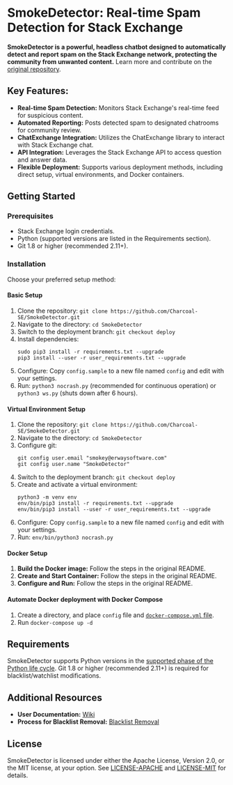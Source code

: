 # SmokeDetector: Real-time Spam Detection for Stack Exchange

**SmokeDetector is a powerful, headless chatbot designed to automatically detect and report spam on the Stack Exchange network, protecting the community from unwanted content.** Learn more and contribute on the [original repository](https://github.com/Charcoal-SE/SmokeDetector).

## Key Features:

*   **Real-time Spam Detection:** Monitors Stack Exchange's real-time feed for suspicious content.
*   **Automated Reporting:** Posts detected spam to designated chatrooms for community review.
*   **ChatExchange Integration:** Utilizes the ChatExchange library to interact with Stack Exchange chat.
*   **API Integration:** Leverages the Stack Exchange API to access question and answer data.
*   **Flexible Deployment:** Supports various deployment methods, including direct setup, virtual environments, and Docker containers.

## Getting Started

### Prerequisites

*   Stack Exchange login credentials.
*   Python (supported versions are listed in the Requirements section).
*   Git 1.8 or higher (recommended 2.11+).

### Installation

Choose your preferred setup method:

#### Basic Setup

1.  Clone the repository: `git clone https://github.com/Charcoal-SE/SmokeDetector.git`
2.  Navigate to the directory: `cd SmokeDetector`
3.  Switch to the deployment branch: `git checkout deploy`
4.  Install dependencies:
    ```shell
    sudo pip3 install -r requirements.txt --upgrade
    pip3 install --user -r user_requirements.txt --upgrade
    ```
5.  Configure: Copy `config.sample` to a new file named `config` and edit with your settings.
6.  Run: `python3 nocrash.py` (recommended for continuous operation) or `python3 ws.py` (shuts down after 6 hours).

#### Virtual Environment Setup

1.  Clone the repository: `git clone https://github.com/Charcoal-SE/SmokeDetector.git`
2.  Navigate to the directory: `cd SmokeDetector`
3.  Configure git:
    ```shell
    git config user.email "smokey@erwaysoftware.com"
    git config user.name "SmokeDetector"
    ```
4.  Switch to the deployment branch: `git checkout deploy`
5.  Create and activate a virtual environment:
    ```shell
    python3 -m venv env
    env/bin/pip3 install -r requirements.txt --upgrade
    env/bin/pip3 install --user -r user_requirements.txt --upgrade
    ```
6.  Configure: Copy `config.sample` to a new file named `config` and edit with your settings.
7.  Run: `env/bin/python3 nocrash.py`

#### Docker Setup

1.  **Build the Docker image:** Follow the steps in the original README.
2.  **Create and Start Container:** Follow the steps in the original README.
3.  **Configure and Run:** Follow the steps in the original README.

#### Automate Docker deployment with Docker Compose

1.  Create a directory, and place `config` file and [`docker-compose.yml` file](docker-compose.yml).
2.  Run `docker-compose up -d`

## Requirements

SmokeDetector supports Python versions in the [supported phase of the Python life cycle](https://devguide.python.org/versions/). Git 1.8 or higher (recommended 2.11+) is required for blacklist/watchlist modifications.

## Additional Resources

*   **User Documentation:** [Wiki](https://charcoal-se.org/smokey)
*   **Process for Blacklist Removal:** [Blacklist Removal](https://charcoal-se.org/smokey/Process-for-blacklist-removal)

## License

SmokeDetector is licensed under either the Apache License, Version 2.0, or the MIT license, at your option. See [LICENSE-APACHE](LICENSE-APACHE) and [LICENSE-MIT](LICENSE-MIT) for details.